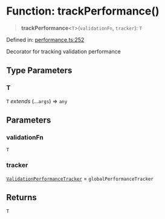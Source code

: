 # Function: trackPerformance()

> **trackPerformance**\<`T`\>(`validationFn`, `tracker`): `T`

Defined in: [performance.ts:252](https://github.com/Nick2bad4u/dnsValidator/blob/main/src/performance.ts#L252)

Decorator for tracking validation performance

## Type Parameters

### T

`T` *extends* (...`args`) => `any`

## Parameters

### validationFn

`T`

### tracker

[`ValidationPerformanceTracker`](../classes/ValidationPerformanceTracker.md) = `globalPerformanceTracker`

## Returns

`T`
